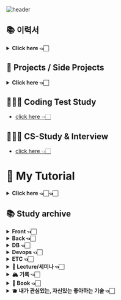 ![header](https://capsule-render.vercel.app/api?type=wave&color=auto&height=200&section=header&text=Soobin%20Jung&fontSize=40)

<!--
**SoobinJung1013/SoobinJung1013** is a ✨ _special_ ✨ repository because its `README.md` (this file) appears on your GitHub profile.

Here are some ideas to get you started:

- 🔭 I’m currently working on ...
- 🌱 I’m currently learning ...
- 👯 I’m looking to collaborate on ...
- 🤔 I’m looking for help with ...
- 💬 Ask me about ...
- 📫 How to reach me: ...
- 😄 Pronouns: ...
- ⚡ Fun fact: ...
-->

<!--

![C](https://img.shields.io/badge/c-%2300599C.svg?style=for-the-badge&logo=c&logoColor=white)
![Java](https://img.shields.io/badge/java-%23ED8B00.svg?style=for-the-badge&logo=java&logoColor=white)
![JavaScript](https://img.shields.io/badge/javascript-%23323330.svg?style=for-the-badge&logo=javascript&logoColor=%23F7DF1E)
![HTML5](https://img.shields.io/badge/html5-%23E34F26.svg?style=for-the-badge&logo=html5&logoColor=white)
![Kotlin](https://img.shields.io/badge/kotlin-%230095D5.svg?style=for-the-badge&logo=kotlin&logoColor=white)
![Markdown](https://img.shields.io/badge/markdown-%23000000.svg?style=for-the-badge&logo=markdown&logoColor=white)
![Python](https://img.shields.io/badge/python-3670A0?style=for-the-badge&logo=python&logoColor=ffdd54)
![R](https://img.shields.io/badge/r-%23276DC3.svg?style=for-the-badge&logo=r&logoColor=white)

<br/><br/>

![Bootstrap](https://img.shields.io/badge/bootstrap-%23563D7C.svg?style=for-the-badge&logo=bootstrap&logoColor=white)
![Express.js](https://img.shields.io/badge/express.js-%23404d59.svg?style=for-the-badge&logo=express&logoColor=%2361DAFB)
![Insomnia](https://img.shields.io/badge/Insomnia-black?style=for-the-badge&logo=insomnia&logoColor=5849BE)
![JWT](https://img.shields.io/badge/JWT-black?style=for-the-badge&logo=JSON%20web%20tokens)
![Material UI](https://img.shields.io/badge/materialui-%230081CB.svg?style=for-the-badge&logo=material-ui&logoColor=white)
![NPM](https://img.shields.io/badge/NPM-%23000000.svg?style=for-the-badge&logo=npm&logoColor=white)
![NodeJS](https://img.shields.io/badge/node.js-6DA55F?style=for-the-badge&logo=node.js&logoColor=white)
![React](https://img.shields.io/badge/react-%2320232a.svg?style=for-the-badge&logo=react&logoColor=%2361DAFB)
![SASS](https://img.shields.io/badge/SASS-hotpink.svg?style=for-the-badge&logo=SASS&logoColor=white)
![Spring](https://img.shields.io/badge/spring-%236DB33F.svg?style=for-the-badge&logo=spring&logoColor=white)
![Thymeleaf](https://img.shields.io/badge/Thymeleaf-%23005C0F.svg?style=for-the-badge&logo=Thymeleaf&logoColor=white)
![Yarn](https://img.shields.io/badge/yarn-%232C8EBB.svg?style=for-the-badge&logo=yarn&logoColor=white)

<br/><br/>

![Eclipse](https://img.shields.io/badge/Eclipse-FE7A16.svg?style=for-the-badge&logo=Eclipse&logoColor=white)
![IntelliJ IDEA](https://img.shields.io/badge/IntelliJIDEA-000000.svg?style=for-the-badge&logo=intellij-idea&logoColor=white)
![Jupyter Notebook](https://img.shields.io/badge/jupyter-%23FA0F00.svg?style=for-the-badge&logo=jupyter&logoColor=white)
![Vim](https://img.shields.io/badge/VIM-%2311AB00.svg?style=for-the-badge&logo=vim&logoColor=white)
![Sublime Text](https://img.shields.io/badge/sublime_text-%23575757.svg?style=for-the-badge&logo=sublime-text&logoColor=important)
![Visual Studio](https://img.shields.io/badge/Visual%20Studio-5C2D91.svg?style=for-the-badge&logo=visual-studio&logoColor=white)

<br/><br/>

![Git](https://img.shields.io/badge/git-%23F05033.svg?style=for-the-badge&logo=git&logoColor=white)
![GitLab](https://img.shields.io/badge/gitlab-%23181717.svg?style=for-the-badge&logo=gitlab&logoColor=white)
![GitHub](https://img.shields.io/badge/github-%23121011.svg?style=for-the-badge&logo=github&logoColor=white)

<br/><br/>

![Gmail](https://img.shields.io/badge/Gmail-D14836?style=for-the-badge&logo=gmail&logoColor=white)
![Instagram](https://img.shields.io/badge/<handle>-%23E4405F.svg?style=for-the-badge&logo=Instagram&logoColor=white)
![LinkedIn](https://img.shields.io/badge/linkedin-%230077B5.svg?style=for-the-badge&logo=linkedin&logoColor=white)
![Medium](https://img.shields.io/badge/Medium-%23000000.svg?style=for-the-badge&logo=Medium&logoColor=white)
![Slack](https://img.shields.io/badge/Slack-4A154B?style=for-the-badge&logo=slack&logoColor=white)

-->

## 📚 이력서

  <details markdown="1">
  <summary><strong> Click here 👈🏻  </strong></summary>

| num |    주제    | 링크 |
| :-: | :--------: | :--: |
|  1  |   이력서   |  go  |
|  2  | 포트폴리오 |  go  |

  </details>

## 🌟 Projects / Side Projects

  <details markdown="1">
  <summary><strong> Click here 👈🏻 </strong></summary>

| num |      주제       |                               링크                               |
| :-: | :-------------: | :--------------------------------------------------------------: |
|  1  |    Blooming     | [go](https://github.com/SiliconValleyInternship-Lambda/Blooming) |
|  2  | BigDataPipeline |                                go                                |
|  3  |       MES       |                                go                                |
|  4  |       GPS       |                                go                                |
|  5  |     미술관      |                                go                                |

  </details>

## 👩🏻‍💻 Coding Test Study

- [click here 👈🏻](https://github.com/SoobinJung1013/coding_test_study)

## 👩🏻‍💻 CS-Study & Interview

- [click here 👈🏻](https://github.com/SoobinJung1013/cs-study)

# 🌟 My Tutorial

  <details markdown="1">
  <summary><strong> Click here 👈🏻👈🏻 </strong></summary>

| num |        주제        |                           요약/설명                            | Tech Stack |                         Link                         |
| :-: | :----------------: | :------------------------------------------------------------: | :--------: | :--------------------------------------------------: |
|  1  | Spring web project |    스프링 부트를 활용한 RESTful API Server 만들기 Tutorial     |     .      |                          go                          |
|  2  |       React        |                    React 주요 기능 Tutorial                    |     .      |                          go                          |
|  3  |  Node.js Express   |        Node.js와 Express의 특징을 활용한 기본 튜토리얼         |     .      |                          go                          |
|  4  |     Big Query      |                    Big Query Basic Tutorial                    |     .      |                          go                          |
|  5  |     Circle CI      | 개발과 배포의 효율을 위한 Circlec CI를 활ㅇ용한 ci/cd tutorial |     .      |                          go                          |
|  6  |       Docker       |           컨테이너 사용을 위한 Docker basic tutorial           |     .      |                          go                          |
|  7  |        GCP         |      GCP 주요 기능들 사용 튜토리얼 & 데이터 처리 프로젝트      |     .      |                          go                          |
|  8  | Kubernetes & Istio |    쿠버네티스 book info tutorial + Istio & Terraform & Helm    |     .      |                          go                          |
|  9  |     Monitoring     |              Prometheus 와 Grafana 기본 튜토리얼               |     .      |                          go                          |
| 10  |     Java Basic     |                  Java를 사용한 Baseball Game                   |     .      | [go](https://github.com/SoobinJung1013/BaseballGame) |

  </details>

## 📚 Study archive

  <details markdown="1">
  <summary><strong> Front 👈🏻 </strong></summary>

| num |      주제       | 링크 |
| :-: | :-------------: | :--: |
|  1  |      React      |  go  |
|  2  |    HTML, CSS    |  go  |
|  3  |    Prototype    |  go  |
|  4  | bootstap, axios |  go  |

  </details>

  <details markdown="1">
  <summary><strong> Back 👈🏻 </strong></summary>

| num |      주제       | 링크 |
| :-: | :-------------: | :--: |
|  1  |     Spring      |  go  |
|  2  | Node.js/Express |  go  |
|  2  |      Flask      |  go  |
|  2  |     Django      |  go  |

  </details>

  <details markdown="1">
  <summary><strong> DB 👈🏻 </strong></summary>

| num |      주제      | 링크 |
| :-: | :------------: | :--: |
|  1  | Mysql, mariaDB |  go  |
|  2  |    MongoDB     |  go  |
|  2  |    Bigquery    |  go  |

  </details>

  <details markdown="1">
  <summary><strong> Devops 👈🏻 </strong></summary>

| num |     주제      | 링크 |
| :-: | :-----------: | :--: |
|  1  |     CI/CD     |  go  |
|  2  |      GCP      |  go  |
|  3  |      AWS      |  go  |
|  4  |      k8s      |  go  |
|  5  |     보안      |  go  |
|  5  | a/b benchmark |  go  |

  </details>

  <details markdown="1">
  <summary><strong> ETC 👈🏻 </strong></summary>

| num |       주제        | 링크 |
| :-: | :---------------: | :--: |
|  1  |      docker       |  go  |
|  2  |    RESTful API    |  go  |
|  3  |      swagger      |  go  |
|  4  | postman, Insomnia |  go  |
|  5  |       보안        |  go  |

  </details>

  <details markdown="1">
  <summary><strong> 🍄 Lecture/세미나 👈🏻 </strong></summary>

| num |      주제       |                         설명/요약                         | Link |
| :-: | :-------------: | :-------------------------------------------------------: | :--: |
|  1  | Inflearn_Spring |                김영한 멘토님의 스프링 기본                |  go  |
|  2  |      얄코       |                   개발 중요 개념들 개념                   |  go  |
|  3  |  우아한 테크톧  |                   개발 중요 개념들 개념                   |  go  |
|  4  |      festa      | 현업에 계시는 엔지니어 분들 세미나와 이력서 자소서 세미나 |  go  |
|  5  |      캐치       | 현업에 계시는 엔지니어 분들 세미나와 이력서 자소서 세미나 |  go  |

  </details>

  <details markdown="1">
  <summary><strong>  🏔 기록 👈🏻 </strong></summary>

| num |     주제      |                설명                | Link |
| :-: | :-----------: | :--------------------------------: | :--: |
|  1  |   발표자료    | 개인 공부 및 발표를 위한 정리 자료 |  go  |
|  2  |     회고      | 개발하며 느낀점 안잊어버리게 기록  |  go  |
|  1  |  트러블 슈팅  |    문제를 마주치고 해결한 과정     |  go  |
|  2  | 질문 / 피드백 |           질문과 피드백            |  go  |
|  2  |      TIL      |      매일 뭐 했는지 핵심 기록      |  go  |

  </details>

  <details markdown="1">
  <summary><strong> 📖 Book 👈🏻  </strong></summary>

| num |                 주제                  |              설명 및 요약               | 링크 |
| :-: | :-----------------------------------: | :-------------------------------------: | :--: |
|  1  | 코드로 배우는 스프링 부트 웹 프로젝트 | Spring boot를 사용한 웹 프로젝트를 만듬 |  go  |
|  2  |                   스프링으로 하는 마이크로 서비스 구축                   |                   ...                   |  go  |
|  3  | 쿠버네티스를 활용한 클라우드 네이티브 데브옵스  | .. |  go  |

  </details>

  <details markdown="1">
  <summary><strong> 🫐 내가 관심있는, 자신있는 좋아하는 기술 👈🏻  </strong></summary>

| num |       주제        | 링크 |
| :-: | :---------------: | :--: |
|  1  |       Cloud       |  go  |
|  2  | Big Data Pipeline |  go  |

  </details>
